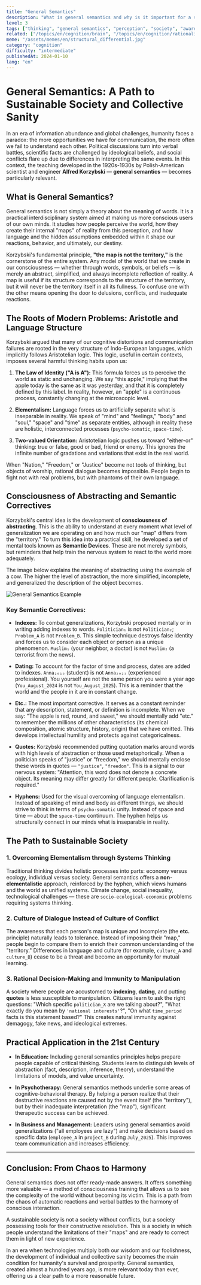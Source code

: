 ```yaml
---
title: "General Semantics"
description: "What is general semantics and why is it important for a stable, sane society?"
level: 3
tags: ["thinking", "general semantics", "perception", "society", "awareness", "theory of relativity"]
related: ["/topics/en/cognition/brain", "/topics/en/cognition/rationality", "/topics/en/philosophy/objectivity", "/topics/en/cognition/language", "/topics/en/cognition/knowledge-accuracy"]
meme: "/assets/memes/en/structural_differential.jpg"
category: "cognition"
difficulty: "intermediate"
publishedAt: 2024-01-10
lang: "en"
---
```


# General Semantics: A Path to Sustainable Society and Collective Sanity

In an era of information abundance and global challenges, humanity faces a paradox: the more opportunities we have for communication, the more often we fail to understand each other. Political discussions turn into verbal battles, scientific facts are challenged by ideological beliefs, and social conflicts flare up due to differences in interpreting the same events. In this context, the teaching developed in the 1920s-1930s by Polish-American scientist and engineer **Alfred Korzybski** — **general semantics** — becomes particularly relevant.

## What is General Semantics?

General semantics is not simply a theory about the meaning of words. It is a practical interdisciplinary system aimed at making us more conscious users of our own minds. It studies how people perceive the world, how they create their internal "maps" of reality from this perception, and how language and the hidden assumptions embedded within it shape our reactions, behavior, and ultimately, our destiny.

Korzybski's fundamental principle, **"the map is not the territory,"** is the cornerstone of the entire system. Any model of the world that we create in our consciousness — whether through words, symbols, or beliefs — is merely an abstract, simplified, and always incomplete reflection of reality. A map is useful if its structure corresponds to the structure of the territory, but it will never be the territory itself in all its fullness. To confuse one with the other means opening the door to delusions, conflicts, and inadequate reactions.

## The Roots of Modern Problems: Aristotle and Language Structure

Korzybski argued that many of our cognitive distortions and communication failures are rooted in the very structure of Indo-European languages, which implicitly follows Aristotelian logic. This logic, useful in certain contexts, imposes several harmful thinking habits upon us:

1. **The Law of Identity ("A is A"):** This formula forces us to perceive the world as static and unchanging. We say "this apple," implying that the apple today is the same as it was yesterday, and that it is completely defined by this label. In reality, however, an "apple" is a continuous process, constantly changing at the microscopic level.

2. **Elementalism:** Language forces us to artificially separate what is inseparable in reality. We speak of "mind" and "feelings," "body" and "soul," "space" and "time" as separate entities, although in reality these are holistic, interconnected processes (`psycho-somatic`, `space-time`).

3. **Two-valued Orientation:** Aristotelian logic pushes us toward "either-or" thinking: true or false, good or bad, friend or enemy. This ignores the infinite number of gradations and variations that exist in the real world.

When "Nation," "Freedom," or "Justice" become not tools of thinking, but objects of worship, rational dialogue becomes impossible. People begin to fight not with real problems, but with phantoms of their own language.

## Consciousness of Abstracting and Semantic Correctives

Korzybski's central idea is the development of **consciousness of abstracting**. This is the ability to understand at every moment what level of generalization we are operating on and how much our "map" differs from the "territory." To turn this idea into a practical skill, he developed a set of mental tools known as **Semantic Devices**. These are not merely symbols, but reminders that help train the nervous system to react to the world more adequately.

The image below explains the meaning of abstracting using the example of a cow. The higher the level of abstraction, the more simplified, incomplete, and generalized the description of the object becomes.

![General Semantics Example](/assets/memes/en/general_semantic_examples.webp)

### Key Semantic Correctives:

* **Indexes:** To combat generalizations, Korzybski proposed mentally or in writing adding indexes to words. `Politician₁` is not `Politician₂`; `Problem_A` is not `Problem_B`. This simple technique destroys false identity and forces us to consider each object or person as a unique phenomenon. `Muslim₁` (your neighbor, a doctor) is not `Muslim₂` (a terrorist from the news).

* **Dating:** To account for the factor of time and process, dates are added to indexes. `Anna₂₀₁₅` (student) is not `Anna₂₀₂₅` (experienced professional). You yourself are not the same person you were a year ago (`You_August_2024` is not `You_August_2025`). This is a reminder that the world and the people in it are in constant change.

* **Etc.:** The most important corrective. It serves as a constant reminder that any description, statement, or definition is incomplete. When we say: "The apple is red, round, and sweet," we should mentally add "etc." to remember the millions of other characteristics (its chemical composition, atomic structure, history, origin) that we have omitted. This develops intellectual humility and protects against categoricalness.

* **Quotes:** Korzybski recommended putting quotation marks around words with high levels of abstraction or those used metaphorically. When a politician speaks of "justice" or "freedom," we should mentally enclose these words in quotes — `"justice"`, `"freedom"`. This is a signal to our nervous system: "Attention, this word does not denote a concrete object. Its meaning may differ greatly for different people. Clarification is required."

* **Hyphens:** Used for the visual overcoming of language elementalism. Instead of speaking of mind and body as different things, we should strive to think in terms of `psycho-somatic` unity. Instead of space and time — about the `space-time` continuum. The hyphen helps us structurally connect in our minds what is inseparable in reality.

## The Path to Sustainable Society

### 1. Overcoming Elementalism through Systems Thinking

Traditional thinking divides holistic processes into parts: economy versus ecology, individual versus society. General semantics offers a **non-elementalistic** approach, reinforced by the hyphen, which views humans and the world as unified systems. Climate change, social inequality, technological challenges — these are `socio-ecological-economic` problems requiring systems thinking.

### 2. Culture of Dialogue Instead of Culture of Conflict

The awareness that each person's map is unique and incomplete (the **etc.** principle) naturally leads to tolerance. Instead of imposing their "map," people begin to compare them to enrich their common understanding of the "territory." Differences in language and culture (for example, `culture_A` and `culture_B`) cease to be a threat and become an opportunity for mutual learning.

### 3. Rational Decision-Making and Immunity to Manipulation

A society where people are accustomed to **indexing**, **dating**, and putting **quotes** is less susceptible to manipulation. Citizens learn to ask the right questions: "Which specific `politician_X` are we talking about?", "What exactly do you mean by `'national interests'`?", "On what `time_period` facts is this statement based?" This creates natural immunity against demagogy, fake news, and ideological extremes.

## Practical Application in the 21st Century

* **In Education:** Including general semantics principles helps prepare people capable of critical thinking. Students learn to distinguish levels of abstraction (fact, description, inference, theory), understand the limitations of models, and value uncertainty.

* **In Psychotherapy:** General semantics methods underlie some areas of cognitive-behavioral therapy. By helping a person realize that their destructive reactions are caused not by the event itself (the "territory"), but by their inadequate interpretation (the "map"), significant therapeutic success can be achieved.

* **In Business and Management:** Leaders using general semantics avoid generalizations ("all employees are lazy") and make decisions based on specific data (`employee_A` in `project_B` during `July_2025`). This improves team communication and increases efficiency.

---

## Conclusion: From Chaos to Harmony

General semantics does not offer ready-made answers. It offers something more valuable — a method of consciousness training that allows us to see the complexity of the world without becoming its victim. This is a path from the chaos of automatic reactions and verbal battles to the harmony of conscious interaction.

A sustainable society is not a society without conflicts, but a society possessing tools for their constructive resolution. This is a society in which people understand the limitations of their "maps" and are ready to correct them in light of new experience.

In an era when technologies multiply both our wisdom and our foolishness, the development of individual and collective sanity becomes the main condition for humanity's survival and prosperity. General semantics, created almost a hundred years ago, is more relevant today than ever, offering us a clear path to a more reasonable future.